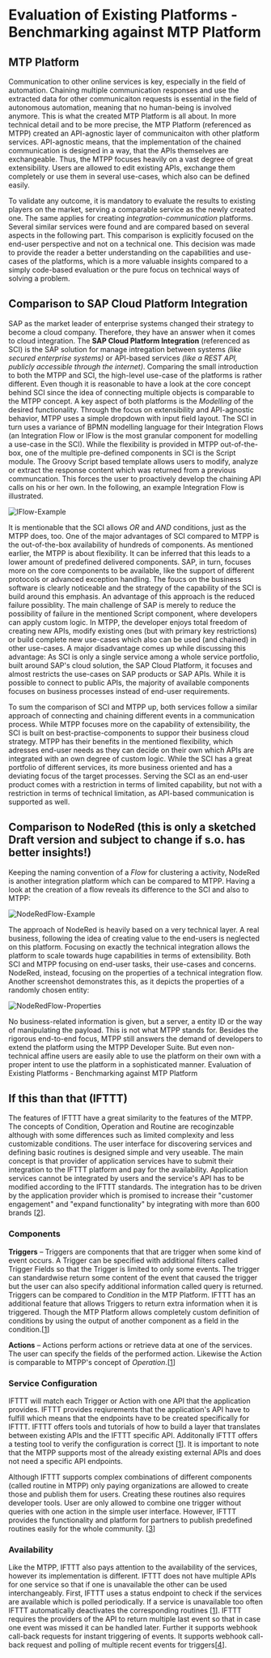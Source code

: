 # Evaluation of Existing Platforms - Benchmarking against MTP Platform
## MTP Platform
Communication to other online services is key, especially in the field of automation. Chaining multiple communication responses and use the extracted data for other communicaiton requests is essential in the field of autonomous automation, meaning that no human-being is involved anymore.
This is what the created MTP Platform is all about. In more technical detail and to be more precise, the MTP Platform (referenced as MTPP) created an API-agnostic layer of communicaiton with other platform services. API-agnostic means, that the implementation of the chained communication is designed in a way, that the APIs themselves are exchangeable. Thus, the MTPP focuses heavily on a vast degree of great extensibility. Users are allowed to edit existing APIs, exchange them completely or use them in several use-cases, which also can be defined easily.

To validate any outcome, it is mandatory to evaluate the results to existing players on the market, serving a comparable service as the newly created one.
The same applies for creating *integration-communication* platforms. Several similar services were found and are compared based on several aspects in the following part. This comparison is explicitly focused on the end-user perspective and not on a technical one. This decision was made to provide the reader a better understanding on the capabilities and use-cases of the platforms, which is a more valuable insights compared to a simply code-based evaluation or the pure focus on technical ways of solving a problem.

## Comparison to SAP Cloud Platform Integration
SAP as the market leader of enterprise systems changed their strategy to become a cloud company. Therefore, they have an answer when it comes to cloud integration. The **SAP Cloud Platform Integration** (referenced as SCI) is the SAP solution for manage intregation between systems *(like secured enterprise systems)* or API-based services *(like a REST API, publicly accessible through the internet)*. Comparing the small introduction to both the MTPP and SCI, the high-level use-case of the platforms is rather different. Even though it is reasonable to have a look at the core concept behind SCI since the idea of connecting multiple objects is comparable to the MTPP concept.
A key aspect of both platforms is the *Modelling* of the desired functionality. Through the focus on extensibility and API-agnostic behavior, MTPP uses a simple dropdown with input field layout. The SCI in turn uses a variance of BPMN modelling language for their Integration Flows (an Integration Flow or IFlow is the most granular component for modelling a use-case in the SCI). While the flexibility is provided in MTPP out-of-the-box, one of the multiple pre-defined components in SCI is the Script module. The Groovy Script based template allows users to modify, analyze or extract the response content which was returned from a previous communcation. This forces the user to proactively develop the chaining API calls on his or her own. In the following, an example Integration Flow is illustrated.

![IFlow-Example](../resources/images/IFlow-Example.png)

It is mentionable that the SCI allows *OR* and *AND* conditions, just as the MTPP does, too.
One of the major advantages of SCI compared to MTPP is the out-of-the-box availability of hundreds of components. As mentioned earlier, the MTPP is about flexibility. It can be inferred that this leads to a lower amount of predefined delivered components. SAP, in turn, focuses more on the core components to be available, like the support of different protocols or advanced exception handling. The foucs on the business software is clearly noticeable and the strategy of the capability of the SCI is build around this emphasis. An advantage of this approach is the reduced failure possiblity. The main challenge of SAP is merely to reduce the possibility of failure in the mentioned Script component, where developers can apply custom logic. In MTPP, the developer enjoys total freedom of creating new APIs, modify existing ones (but with primary key restrictions) or build complete new use-cases which also can be used (and chained) in other use-cases.
A major disadvantage comes up while discussing this advantage: As SCI is only a single service among a whole service portfolio, built around SAP's cloud solution, the SAP Cloud Platform, it focuses and almost restricts the use-cases on SAP products or SAP APIs. While it is possible to connect to public APIs, the majority of available components focuses on business processes instead of end-user requirements.

To sum the comparison of SCI and MTPP up, both services follow a similar approach of connecting and chaining different events in a communication process. While MTPP focuses more on the capability of extensibility, the SCI is built on best-practise-components to suppor their business cloud strategy. MTPP has their benefits in the mentioned flexibility, which adresses end-user needs as they can decide on their own which APIs are integrated with an own degree of custom logic. While the SCI has a great portfolio of different services, its more business oriented and has a deviating focus of the target processes. Serving the SCI as an end-user product comes with a restriction in terms of limited capability, but not with a restriction in terms of technical limitation, as API-based communication is supported as well.

## Comparison to NodeRed (this is only a sketched Draft version and subject to change if s.o. has better insights!)
Keeping the naming convention of a *Flow* for clustering a activity, NodeRed is another integration platform which can be compared to MTPP. Having a look at the creation of a flow reveals its difference to the SCI and also to MTPP:

![NodeRedFlow-Example](../resources/images/NodeRedFlow-Example.png)

The approach of NodeRed is heavily based on a very technical layer. A real business, following the idea of creating value to the end-users is neglected on this platform. Focusing on exactly the technical integration allows the platform to scale towards huge capabilities in terms of extensibility. Both SCI and MTPP focusing on end-user tasks, their use-cases and concerns. NodeRed, instead, focusing on the properties of a technical integration flow. Another screenshot demonstrates this, as it depicts the properties of a randomly chosen entity:

![NodeRedFlow-Properties](../resources/images/NodeRedFlow-Properties.png)

No business-related information is given, but a server, a entity ID or the way of manipulating the payload. This is not what MTPP stands for. Besides the rigorous end-to-end focus, MTPP still answers the demand of developers to extend the platform using the MTPP Developer Suite. But even non-technical affine users are easily able to use the platform on their own with a proper intent to use the platform in a sophisticated manner.
Evaluation of Existing Platforms - Benchmarking against MTP Platform

## If this than that (IFTTT)
The features of IFTTT have a great similarity to the features of the MTPP. The concepts of Condition, Operation and Routine are recoginzable although with some differences such as limited complexity and less customizable conditions. The user interface for discovering services and defining basic routines is designed simple and very useable.
The main concept is that provider of application services have to submit their integration to the IFTTT platform and pay for the availability.
Application services cannot be integrated by users and the service's API has to be modified according to the IFTTT standards.
The integration has to be driven by the application provider which is promised to increase their "customer engagement" and "expand functionality" by integrating with more than 600 brands [[2]].

### Components
**Triggers** –
Triggers are components that that are trigger when some kind of event occurs. A Trigger can be specified with additional filters called Trigger Fields so that the Trigger is limited to only some events. The trigger can standardwise return some content of the event that caused the trigger but the user can also specify additional information called query is returned. Triggers can be compared to *Condition* in the MTP Platform. IFTTT has an additional feature that allows Triggers to return extra information when it is triggered. Though the MTP Platform allows completely custom definition of conditions by using the output of another component as a field in the condition.[[1]]

**Actions** – Actions perform actions or retrieve data at one of the services. The user can specify the fields of the performed action. Likewise the Action is comparable to MTPP's concept of *Operation*.[[1]]
### Service Configuration
IFTTT will match each Trigger or Action with one API that the application provides. IFTTT provides reqiurements that the application's API have to fulfill which means that the endpoints have to be created specifically for IFTTT. IFTTT offers tools and tutorials of how to build a layer that translates between existing APIs and the IFTTT specific API. Additonally IFTTT offers a testing tool to verify the configuration is correct [[1]]. It is important to note that the MTPP supports most of the already existing external APIs and does not need a specific API endpoints.

Although IFTTT supports complex combinations of different components (called routine in MTPP) only paying organizations are allowed to create those and publish them for users. Creating these routines also requires developer tools. User are only allowed to combine one trigger without queries with one action in the simple user interface. However, IFTTT provides the functionality and platform for partners to publish predefined routines easily for the whole community. [[3]]

### Availability
Like the MTPP, IFTTT also pays attention to the availability of the services, however its implementation is different. IFTTT does not have multiple APIs for one service so that if one is unavailable the other can be used interchangeably.
First, IFTTT uses a status endpoint to check if the services are available which is polled periodically. If a service is unavailable too often IFTTT automatically deactivates the corresponding routines [[1]].
IFTTT requires the providers of the API to return multiple last event so that in case one event was missed it can be handled later. Further it supports webhook call-back requests for instant triggering of events. It supports webhook call-back request and polling of multiple recent events for triggers[[4]].


[1]: https://platform.ifttt.com/docs
[2]: https://platform.ifttt.com/blog/product_overview
[3]: https://platform.ifttt.com/docs/connections
[4]: https://platform.ifttt.com/docs/api_reference
